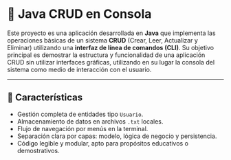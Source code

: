 # 📘 Java CRUD en Consola

Este proyecto es una aplicación desarrollada en **Java** que implementa las operaciones básicas de un sistema **CRUD** (Crear, Leer, Actualizar y Eliminar) utilizando una **interfaz de línea de comandos (CLI)**. Su objetivo principal es demostrar la estructura y funcionalidad de una aplicación CRUD sin utilizar interfaces gráficas, utilizando en su lugar la consola del sistema como medio de interacción con el usuario.

---

## 📌 Características

- Gestión completa de entidades tipo `Usuario`.
- Almacenamiento de datos en archivos `.txt` locales.
- Flujo de navegación por menús en la terminal.
- Separación clara por capas: modelo, lógica de negocio y persistencia.
- Código legible y modular, apto para propósitos educativos o demostrativos.


